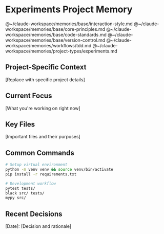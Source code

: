 # Experiments Project Memory

@~/claude-workspace/memories/base/interaction-style.md
@~/claude-workspace/memories/base/core-principles.md
@~/claude-workspace/memories/base/code-standards.md
@~/claude-workspace/memories/base/version-control.md
@~/claude-workspace/memories/workflows/tdd.md
@~/claude-workspace/memories/project-types/experiments.md

## Project-Specific Context
[Replace with specific project details]

## Current Focus
[What you're working on right now]

## Key Files
[Important files and their purposes]

## Common Commands
```bash
# Setup virtual environment
python -m venv venv && source venv/bin/activate
pip install -r requirements.txt

# Development workflow
pytest tests/
black src/ tests/
mypy src/
```

## Recent Decisions
[Date]: [Decision and rationale]